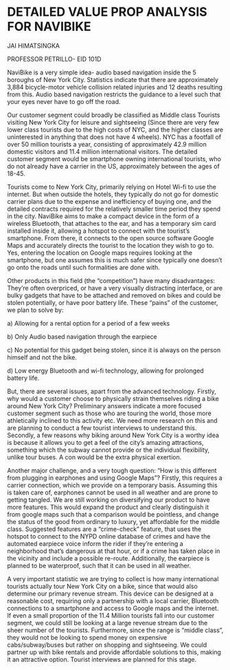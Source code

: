 # DETAILED VALUE PROP ANALYSIS FOR NAVIBIKE

JAI HIMATSINGKA 

PROFESSOR PETRILLO- EID 101D

NaviBike is a very simple idea- audio based navigation inside the 5 boroughs of New York City. Statistics indicate that there are approximately 3,884 bicycle-motor vehicle collision related injuries and 12 deaths resulting from this. Audio based navigation restricts the guidance to a level such that your eyes never have to go off the road. 

Our customer segment could broadly be classified as Middle class Tourists visiting New York City for leisure and sightseeing (Since there are very few lower class tourists due to the high costs of NYC, and the higher classes are uninterested in anything that does not have 4 wheels). NYC has a footfall of over 50 million tourists a year, consisting of approximately 42.9 million domestic visitors and 11.4 million international visitors. The detailed customer segment would be smartphone owning international tourists, who do not already have a carrier in the US, approximately between the ages of 18-45.

Tourists come to New York City, primarily relying on Hotel Wi-fi to use the internet. But when outside the hotels, they typically do not go for domestic carrier plans due to the expense and inefficiency of buying one, and the detailed contracts required for the relatively smaller time period they spend in the city. NaviBike aims to make a compact device in the form of a wireless Bluetooth, that attaches to the ear, and has a temporary sim card installed inside it, allowing a hotspot to connect with the tourist’s smartphone. From there, it connects to the open source software Google Maps and accurately directs the tourist to the location they wish to go to. Yes, entering the location on Google maps requires looking at the smartphone, but one assumes this is much safer since typically one doesn’t go onto the roads until such formalities are done with. 

Other products in this field (the “competition”) have many disadvantages: They’re often overpriced, or have a very visually distracting interface, or are bulky gadgets that have to be attached and removed on bikes and could be stolen potentially, or have poor battery life. These “pains” of the customer, we plan to solve by:

a)	Allowing for a rental option for a period of a few weeks

b)	Only Audio based navigation through the earpiece

c)	No potential for this gadget being stolen, since it is always on the person himself and not the bike. 

d)	Low energy Bluetooth and wi-fi technology, allowing for prolonged battery life. 

But, there are several issues, apart from the advanced technology. Firstly, why would a customer choose to physically strain themselves riding a bike around New York City? Preliminary answers indicate a more focused customer segment such as those who are touring the world, those more athletically inclined to this activity etc. We need more research on this and are planning to conduct a few tourist interviews to understand this. Secondly, a few reasons why biking around New York City is a worthy idea is because it allows you to get a feel of the city’s amazing attractions, something which the subway cannot provide or the individual flexibility, unlike tour buses. A con would be the extra physical exertion. 

Another major challenge, and a very tough question: “How is this different from plugging in earphones and using Google Maps”? Firstly, this requires a carrier connection, which we provide on a temporary basis. Assuming this is taken care of, earphones cannot be used in all weather and are prone to getting tangled. We are still working on diversifying our product to have more features. This would expand the product and clearly distinguish it from google maps such that a comparison would be pointless, and change the status of the good from ordinary to luxury, yet affordable for the middle class. Suggested features are a “crime-check” feature, that uses the hotspot to connect to the NYPD online database of crimes and have the automated earpiece voice inform the rider if they’re entering a neighborhood that’s dangerous at that hour, or if a crime has taken place in the vicinity and include a possible re-route. Additionally, the earpiece is planned to be waterproof, such that it can be used in all weather. 

A very important statistic we are trying to collect is how many international tourists actually tour New York City on a bike, since that would also determine our primary revenue stream. This device can be designed at a reasonable cost, requiring only a partnership with a local carrier, Bluetooth connections to a smartphone and access to Google maps and the internet. If even a small proportion of the 11.4 Million tourists fall into our customer segment, we could still be looking at a large revenue stream due to the sheer number of the tourists. Furthermore, since the range is “middle class”, they would not be looking to spend money on expensive cabs/subway/buses but rather on shopping and sightseeing. We could partner up with bike rentals and provide affordable solutions to this, making it an attractive option. Tourist interviews are planned for this stage. 



